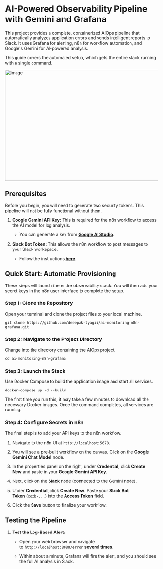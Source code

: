 # AI-Powered Observability Pipeline with Gemini and Grafana

This project provides a complete, containerized AIOps pipeline that automatically analyzes application errors and sends intelligent reports to Slack. It uses Grafana for alerting, n8n for workflow automation, and Google's Gemini for AI-powered analysis.

This guide covers the automated setup, which gets the entire stack running with a single command.

<img width="732" height="366" alt="image" src="https://github.com/user-attachments/assets/ba9d0842-4123-43a7-a766-d29b92d19839" />


## Prerequisites

Before you begin, you will need to generate two security tokens. This pipeline will not be fully functional without them.

1. **Google Gemini API Key:** This is required for the n8n workflow to access the AI model for log analysis.
    
    - You can generate a key from [**Google AI Studio**](https://aistudio.google.com/app/apikey "null").
        
2. **Slack Bot Token:** This allows the n8n workflow to post messages to your Slack workspace.
    
    - Follow the instructions [**here**](https://docs.n8n.io/integrations/builtin/credentials/slack/#using-api-access-token).
        

## Quick Start: Automatic Provisioning

These steps will launch the entire observability stack. You will then add your secret keys in the n8n user interface to complete the setup.

### Step 1: Clone the Repository

Open your terminal and clone the project files to your local machine.

```
git clone https://github.com/deeepak-tyagii/ai-monitoring-n8n-grafana.git
```

### Step 2: Navigate to the Project Directory

Change into the directory containing the AIOps project.

```
cd ai-monitoring-n8n-grafana
```

### Step 3: Launch the Stack

Use Docker Compose to build the application image and start all services.

```
docker-compose up -d --build
```

The first time you run this, it may take a few minutes to download all the necessary Docker images. Once the command completes, all services are running.

### Step 4: Configure Secrets in n8n

The final step is to add your API keys to the n8n workflow.

1. Navigate to the n8n UI at `http://localhost:5678`.
    
2. You will see a pre-built workflow on the canvas. Click on the **Google Gemini Chat Model** node.
    
3. In the properties panel on the right, under **Credential**, click **Create New** and paste in your **Google Gemini API Key**.
    
4. Next, click on the **Slack** node (connected to the Gemini node).
    
5. Under **Credential**, click **Create New**. Paste your **Slack Bot Token** (`xoxb-...`) into the **Access Token** field.
    
6. Click the **Save** button to finalize your workflow.
    

## Testing the Pipeline

1. **Test the Log-Based Alert:**
    
    - Open your web browser and navigate to `http://localhost:8080/error` **several times**.
        
    - Within about a minute, Grafana will fire the alert, and you should see the full AI analysis in Slack.
        
